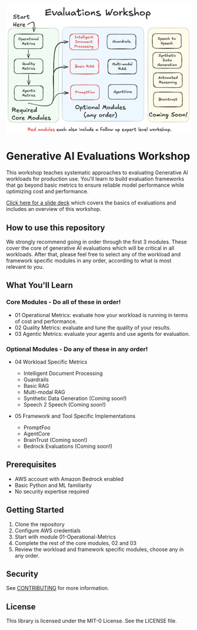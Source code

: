 ![Workshop Structure](https://github.com/aws-samples/sample-gen-ai-evaluations-workshop/blob/main/evals%20workshop.png "Evals are so cool!")
# Generative AI Evaluations Workshop

This workshop teaches systematic approaches to evaluating Generative AI workloads for production use. You'll learn to build evaluation frameworks that go beyond basic metrics to ensure reliable model performance while optimizing cost and performance.

[Click here for a slide deck](https://d2ot4ns4zf41bm.cloudfront.net/slides/Gen+AI+Evals+Workshop.pptx) which covers the basics of evaluations and includes an overview of this workshop.

## How to use this repository

We strongly recommend going in order through the first 3 modules.  These cover the core of generative AI evaluations which will be critical in all workloads.  After that, please feel free to select any of the workload and framework specific modules in any order, according to what is most relevant to you.

## What You'll Learn

### Core Modules - Do all of these in order!
- 01 Operational Metrics: evaluate how your workload is running in terms of cost and performance.
- 02 Quality Metrics: evaluate and tune the quality of your results.
- 03 Agentic Metrics: evaluate your agents and use agents for evaluation.

### Optional Modules - Do any of these in any order!
- 04 Workload Specific Metrics
  - Intelligent Document Processing
  - Guardrails
  - Basic RAG
  - Multi-modal RAG
  - Synthetic Data Generation (Coming soon!)
  - Speech 2 Speech (Coming soon!)
  
- 05 Framework and Tool Specific Implementations
  - PromptFoo
  - AgentCore
  - BrainTrust (Coming soon!)
  - Bedrock Evaluations (Coming soon!)

## Prerequisites

- AWS account with Amazon Bedrock enabled
- Basic Python and ML familiarity
- No security expertise required

## Getting Started

1. Clone the repository
2. Configure AWS credentials
3. Start with module 01-Operational-Metrics
4. Complete the rest of the core modules, 02 and 03
5. Review the workload and framework specific modules, choose any in any order.

## Security

See [CONTRIBUTING](CONTRIBUTING.md#security-issue-notifications) for more information.

## License

This library is licensed under the MIT-0 License. See the LICENSE file.

